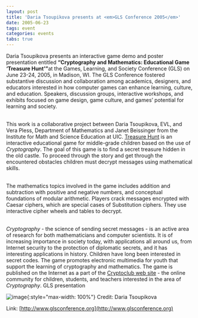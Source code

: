 ```yaml
---
layout: post
title: 'Daria Tsoupikova presents at <em>GLS Conference 2005</em>'
date: 2005-06-23
tags: event
categories: events
tabs: true
---
```


Daria Tsoupikova presents an interactive game demo and poster presentation entitled <strong>&ldquo;Cryptography and Mathematics: Educational Game &lsquo;Treasure Hunt&rsquo;&rdquo;</strong>at the Games, Learning, and Society Conference (GLS) on June 23-24, 2005, in Madison, WI. The GLS Conference fostered substantive discussion and collaboration among academics, designers, and educators interested in how computer games can enhance learning, culture, and education. Speakers, discussion groups, interactive workshops, and exhibits focused on game design, game culture, and games&rsquo; potential for learning and society.<br><br>

This work is a collaborative project between Daria Tsoupikova, EVL, and Vera Pless, Department of Mathematics and Janet Beissinger from the Institute for Math and Science Education at UIC. <a href="http://www.evl.uic.edu/core.php?mod=4&amp;type=1&amp;indi=287">Treasure Hunt</a> is an interactive educational game for middle-grade children based on the use of <em>Cryptography</em>. The goal of this game is to find a secret treasure hidden in the old castle. To proceed through the story and get through the encountered obstacles children must decrypt messages using mathematical skills.<br><br>

The mathematics topics involved in the game includes addition and subtraction with positive and negative numbers, and conceptual foundations of modular arithmetic. Players crack messages encrypted with Caesar ciphers, which are special cases of Substitution ciphers. They use interactive cipher wheels and tables to decrypt.<br><br>

<em>Cryptography</em> - the science of sending secret messages - is an active area of research for both mathematicians and computer scientists. It is of increasing importance in society today, with applications all around us, from Internet security to the protection of diplomatic secrets, and it has interesting applications in history. Children have long been interested in secret codes. The game promotes electronic multimedia for youth that support the learning of cryptography and mathematics. The game is published on the Internet as a part of the <a href="http://cryptoclub.math.uic.edu/">Cryptoclub web site</a> - the online community for children, students, and teachers interested in the area of <em>Cryptography</em>.
GLS presentation

![image](https://www.evl.uic.edu/output/originals/image_gls.png-srcw.jpg){:style="max-width: 100%"}
Credit: Daria Tsoupikova


Link: [http://www.glsconference.org](http://www.glsconference.org)
